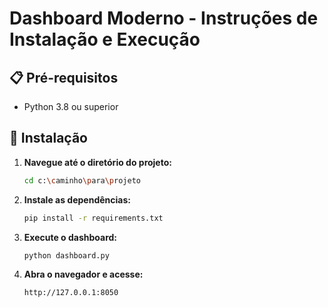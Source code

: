 # Dashboard Moderno - Instruções de Instalação e Execução

## 📋 Pré-requisitos
- Python 3.8 ou superior

## 🚀 Instalação

1. **Navegue até o diretório do projeto:**
   ```bash
   cd c:\caminho\para\projeto
   ```

2. **Instale as dependências:**
   ```bash
   pip install -r requirements.txt
   ```

3. **Execute o dashboard:**
   ```bash
   python dashboard.py
   ```

4. **Abra o navegador e acesse:**
   ```
   http://127.0.0.1:8050
   ```
